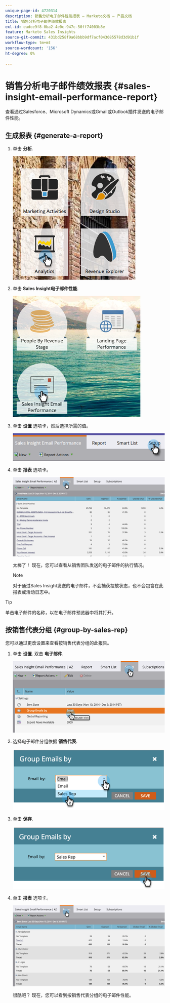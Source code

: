 ```yaml
---
unique-page-id: 4720314
description: 销售分析电子邮件性能报表 — Marketo文档 — 产品文档
title: 销售分析电子邮件绩效报表
exl-id: eadce9f8-0ba2-4e0c-947c-50ff74003b8e
feature: Marketo Sales Insights
source-git-commit: 431bd258f9a68bbb9df7acf043085578d3d91b1f
workflow-type: tm+mt
source-wordcount: '156'
ht-degree: 0%

---
```


# 销售分析电子邮件绩效报表 {#sales-insight-email-performance-report}

查看通过Salesforce、Microsoft Dynamics或Gmail或Outlook插件发送的电子邮件性能。

## 生成报表 {#generate-a-report}

1. 单击 **分析**.

   ![](assets/mainnav-analyticshand-small.png)

1. 单击 **Sales Insight电子邮件性能**.

   ![](assets/analytics-salesemailreporthand.png)

1. 单击 **设置** 选项卡，然后选择所需的值。

   ![](assets/three.png)

1. 单击 **报表** 选项卡。

   ![](assets/image2014-12-9-12-3a5-3a35.png)

   太棒了！ 现在，您可以查看从销售团队发送的电子邮件的执行情况。

   >[!NOTE]
   >
   >对于通过Sales Insight发送的电子邮件，不会捕获投放状态，也不会包含在此报表或活动日志中。

>[!TIP]
>
>单击电子邮件的名称，以在电子邮件预览器中将其打开。

## 按销售代表分组 {#group-by-sales-rep}

您可以通过更改设置来查看按销售代表分组的此报告。

1. 单击 **设置**. 双击 **电子邮件**.

   ![](assets/image2014-12-9-12-3a12-3a19.png)

1. 选择电子邮件分组依据 **销售代表**.

   ![](assets/image2014-12-9-12-3a16-3a42.png)

1. 单击 **保存**.

   ![](assets/image2014-12-9-12-3a17-3a39.png)

1. 单击 **报表** 选项卡。

   ![](assets/image2014-12-9-12-3a19-3a7.png)

   很酷吧？ 现在，您可以看到按销售代表分组的电子邮件性能。
